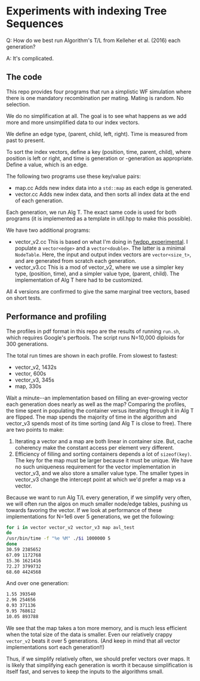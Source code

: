 # Experiments with indexing Tree Sequences

Q: How do we best run Algorithm's T/L from Kelleher et al. (2016) each generation?

A: It's complicated.

## The code

This repo provides four programs that run a simplistic WF simulation where there is one mandatory recombination per
mating.  Mating is random.  No selection.

We do no simplification at all.  The goal is to see what happens as we add more and more unsimplified data to our index
vectors.

We define an edge type, (parent, child, left, right).  Time is measured from past to present.

To sort the index vectors, define a key (position, time, parent, child), where position is left or right, and time is
generation or -generation as appropriate.  Define a value, which is an edge.

The following two programs use these key/value pairs:

* map.cc Adds new index data into a `std::map` as each edge is generated.
* vector.cc Adds new index data, and then sorts all index data at the end of each generation.

Each generation, we run Alg T.  The exact same code is used for both programs (it is implemented as a template in
util.hpp to make this possible).

We have two additional programs:

* vector_v2.cc This is based on what I'm doing in [fwdpp_experimental](http://github.com/molpopgen/fwdpp_experimenal).
  I populate a `vector<edge>` and a `vector<double>`.  The latter is a minimal `NodeTable`.  Here, the input and output
  index vectors are `vector<size_t>`, and are generated from scratch each generation.
* vector_v3.cc This is a mod of vector_v2, where we use a simpler key type, (position, time), and a simpler value type,
  (parent, child).  The implementation of Alg T here had to be customized.

All 4 versions are confirmed to give the same marginal tree vectors, based on short tests.

## Performance and profiling

The profiles in pdf format in this repo are the results of running `run.sh`, which requires Google's perftools.  The
script runs N=10,000 diploids for 300 generations.

The total run times are shown in each profile.  From slowest to fastest:

* vector_v2, 1432s
* vector, 600s
* vector_v3, 345s
* map, 330s

Wait a minute--an implementation based on filling an ever-growing vector each generation does nearly as well as the map?
Comparing the profiles, the time spent in populating the container versus iterating through it in Alg T are flipped.
The map spends the majority of time in the algorithm and vector_v3 spends most of its time sorting (and Alg T is close
to free).  There are two points to make:

1. Iterating a vector and a map are both linear in container size.  But, cache coherency make the constant access per
   element very different.
2. Efficiency of filling and sorting containers depends a lot of `sizeof(key)`.  The key for the map must be larger
   because it must be unique.  We have no such uniqueness requirement for the vector implementation in vector_v3, and we
   also store a smaller value type.  The smaller types in vector_v3 change the intercept point at which we'd prefer a
   map vs a vector.

Because we want to run Alg T/L every generation, if we simplify very often, we will often run the algos on much smaller
node/edge tables, pushing us towards favoring the vector.  If we look at performance of these implementations for N=1e6 over 5 generations,
we get the following:

```sh
for i in vector vector_v2 vector_v3 map avl_test
do
/usr/bin/time -f "%e %M" ./$i 1000000 5
done
30.59 2385652
67.09 1172768
15.36 1621416
72.27 3799732
68.60 4424568
```

And over one generation:

```sh
1.55 393540
2.96 254656
0.93 371136
9.95 768612
10.05 893788
```

We see that the map takes a ton more memory, and is much less efficient when the total size of the data is smaller.
Even our relatively crappy `vector_v2` beats it over 5 generations. (And keep in mind that all vector implementations
sort each generation!!)

Thus, if we simplify relatively often, we should prefer vectors over maps.  It is likely that simplifying each
generation is worth it because simplification is itself fast, and serves to keep the inputs to the algorithms small.


